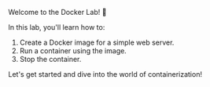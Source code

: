 Welcome to the Docker Lab! 🚀

In this lab, you'll learn how to:
1. Create a Docker image for a simple web server.
2. Run a container using the image.
3. Stop the container.

Let's get started and dive into the world of containerization!